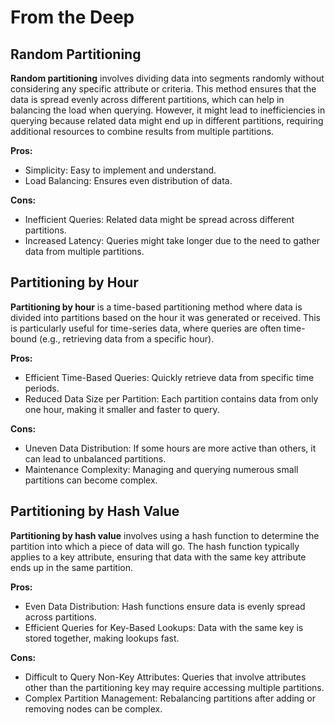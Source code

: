 # From the Deep
## Random Partitioning

**Random partitioning** involves dividing data into segments randomly without considering any specific attribute or criteria. This method ensures that the data is spread evenly across different partitions, which can help in balancing the load when querying. However, it might lead to inefficiencies in querying because related data might end up in different partitions, requiring additional resources to combine results from multiple partitions.

**Pros:**
- Simplicity: Easy to implement and understand.
- Load Balancing: Ensures even distribution of data.

**Cons:**
- Inefficient Queries: Related data might be spread across different partitions.
- Increased Latency: Queries might take longer due to the need to gather data from multiple partitions.

## Partitioning by Hour

**Partitioning by hour** is a time-based partitioning method where data is divided into partitions based on the hour it was generated or received. This is particularly useful for time-series data, where queries are often time-bound (e.g., retrieving data from a specific hour).

**Pros:**
- Efficient Time-Based Queries: Quickly retrieve data from specific time periods.
- Reduced Data Size per Partition: Each partition contains data from only one hour, making it smaller and faster to query.

**Cons:**
- Uneven Data Distribution: If some hours are more active than others, it can lead to unbalanced partitions.
- Maintenance Complexity: Managing and querying numerous small partitions can become complex.

## Partitioning by Hash Value

**Partitioning by hash value** involves using a hash function to determine the partition into which a piece of data will go. The hash function typically applies to a key attribute, ensuring that data with the same key attribute ends up in the same partition.

**Pros:**
- Even Data Distribution: Hash functions ensure data is evenly spread across partitions.
- Efficient Queries for Key-Based Lookups: Data with the same key is stored together, making lookups fast.

**Cons:**
- Difficult to Query Non-Key Attributes: Queries that involve attributes other than the partitioning key may require accessing multiple partitions.
- Complex Partition Management: Rebalancing partitions after adding or removing nodes can be complex.


